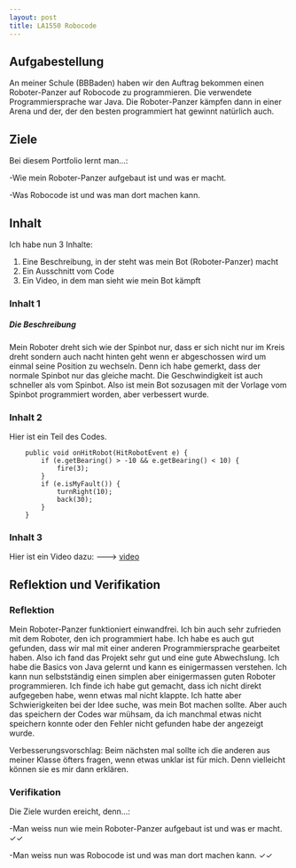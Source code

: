 ```yaml
---
layout: post
title: LA1550 Robocode
---
```




## Aufgabestellung 

An meiner Schule (BBBaden) haben wir den Auftrag bekommen einen Roboter-Panzer auf Robocode zu programmieren. Die verwendete Programmiersprache war Java. Die Roboter-Panzer kämpfen dann in einer Arena und der, der den besten programmiert hat gewinnt natürlich auch.

## Ziele

Bei diesem Portfolio lernt man...:

-Wie mein Roboter-Panzer aufgebaut ist und was er macht.

-Was Robocode ist und was man dort machen kann. 



## Inhalt
Ich habe nun 3 Inhalte:
1. Eine Beschreibung, in der steht was mein Bot (Roboter-Panzer) macht
2. Ein Ausschnitt vom Code
3. Ein Video, in dem man sieht wie mein Bot kämpft

### Inhalt 1

##### Die Beschreibung
Mein Roboter dreht sich wie der Spinbot nur, dass er sich nicht nur im Kreis dreht sondern auch nacht hinten geht wenn er abgeschossen wird um einmal seine Position zu wechseln. Denn ich habe gemerkt, dass der normale Spinbot nur das gleiche macht. Die Geschwindigkeit ist auch schneller als vom Spinbot. Also ist mein Bot sozusagen mit der Vorlage vom Spinbot programmiert worden, aber verbessert wurde.
### Inhalt 2

Hier ist ein Teil des Codes. 

```
	public void onHitRobot(HitRobotEvent e) {
		if (e.getBearing() > -10 && e.getBearing() < 10) {
			fire(3);
		}
		if (e.isMyFault()) {
			turnRight(10);
			back(30);
		}
	}
```

### Inhalt 3
Hier ist ein Video dazu: ---> [video](https://www.youtube.com/watch?v=dNQJzpOq0M0)

## Reflektion und Verifikation

### Reflektion
Mein Roboter-Panzer funktioniert einwandfrei. Ich bin auch sehr zufrieden mit dem Roboter, den ich programmiert habe. Ich habe es auch gut gefunden, dass wir mal mit einer anderen Programmiersprache gearbeitet haben. Also ich fand das Projekt sehr gut und eine gute Abwechslung.
Ich habe die Basics von Java gelernt und kann es einigermassen verstehen. Ich kann nun selbstständig einen simplen aber einigermassen guten Roboter programmieren.
Ich finde ich habe gut gemacht, dass ich nicht direkt aufgegeben habe, wenn etwas mal nicht klappte.
Ich hatte aber Schwierigkeiten bei der Idee suche, was mein Bot machen sollte. Aber auch das speichern der Codes war mühsam, da ich manchmal etwas nicht speichern konnte oder den Fehler nicht gefunden habe der angezeigt wurde.

Verbesserungsvorschlag:
Beim nächsten mal sollte ich die anderen aus meiner Klasse öfters fragen, wenn etwas unklar ist für mich. Denn vielleicht können sie es mir dann erklären.

### Verifikation 
Die Ziele wurden ereicht, denn...:

-Man weiss nun wie mein Roboter-Panzer aufgebaut ist und was er macht. ✓✓

-Man weiss nun was Robocode ist und was man dort machen kann. ✓✓



